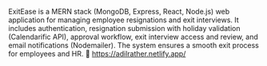 ExitEase is a MERN stack (MongoDB, Express, React, Node.js) web application for managing employee resignations and exit interviews. It includes authentication, resignation submission with holiday validation (Calendarific API), approval workflow, exit interview access and review, and email notifications (Nodemailer). The system ensures a smooth exit process for employees and HR. 🚀
https://adilrather.netlify.app/
